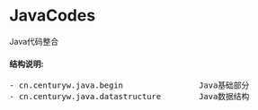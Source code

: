 # JavaCodes
Java代码整合
<h4>结构说明:</h4>
<pre>
- cn.centuryw.java.begin                Java基础部分
- cn.centuryw.java.datastructure        Java数据结构

</pre>